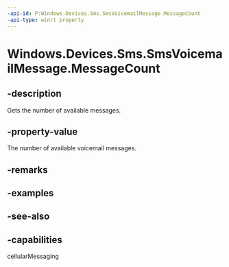 ----api-id: P:Windows.Devices.Sms.SmsVoicemailMessage.MessageCount
-api-type: winrt property
---<!-- Property syntaxpublic Windows.Foundation.IReference<int> MessageCount { get; }--># Windows.Devices.Sms.SmsVoicemailMessage.MessageCount## -descriptionGets the number of available messages.## -property-valueThe number of available voicemail messages.## -remarks## -examples## -see-also## -capabilitiescellularMessaging